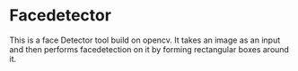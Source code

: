 # Facedetector
This is a face Detector tool build on opencv.
It takes an image as an input and then performs facedetection on it by forming rectangular boxes around it.
